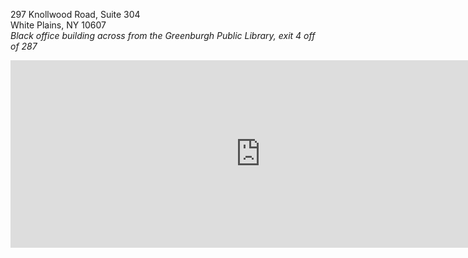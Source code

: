 297 Knollwood Road, Suite 304  
White Plains, NY 10607  
*Black office building across from the Greenburgh Public Library, exit 4 off of 287*

<iframe class="margin-trailer" src="https://www.google.com/maps/embed?pb=!1m14!1m8!1m3!1d3009.1217795237417!2d-73.8047237!3d41.044465900000006!3m2!1i1024!2i768!4f13.1!3m3!1m2!1s0x89c294fd66efc13d%3A0x28d26cca7ad1e8e7!2s297+Knollwood+Rd%2C+White+Plains%2C+NY+10607!5e0!3m2!1sen!2sus!4v1426980541598" width="800" height="300" frameborder="0" style="border:0"></iframe>

